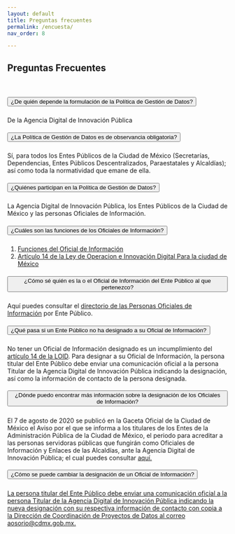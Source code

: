 ```yaml
---
layout: default
title: Preguntas frecuentes
permalink: /encuesta/
nav_order: 8

---
```


## Preguntas Frecuentes
<br>

<div id="accordion">
    <div class="card">
      <div class="card-header" id="headingOne">
        <h5 class="mb-0">
          <button class="btn btn-link" data-toggle="collapse" data-target="#collapseOne" aria-expanded="true" aria-controls="collapseOne">
            ¿De quién depende la formulación de la Política de Gestión de Datos?
          </button>
        </h5>
      </div>

<div id="collapseOne" class="collapse show" aria-labelledby="headingOne" data-parent="#accordion">
<div class="card-body">
    De la Agencia Digital de Innovación Pública
</div>
</div>
</div>
<div class="card">
<div class="card-header" id="headingTwo">
<h5 class="mb-0">
    <button class="btn btn-link collapsed" data-toggle="collapse" data-target="#collapseTwo" aria-expanded="false" aria-controls="collapseTwo">
    ¿La Política de Gestión de Datos es de observancia obligatoria?

 </button>
</h5>
</div>
<div id="collapseTwo" class="collapse" aria-labelledby="headingTwo" data-parent="#accordion">
<div class="card-body">
    Sí, para todos los Entes Públicos de la Ciudad de México (Secretarías, Dependencias, Entes Públicos Descentralizados, Paraestatales y Alcaldías); así como toda la normatividad que emane de ella.
</div>
</div>
</div>
<div class="card">
<div class="card-header" id="headingThree">
<h5 class="mb-0">
    <button class="btn btn-link collapsed" data-toggle="collapse" data-target="#collapseThree" aria-expanded="false" aria-controls="collapseThree">
    ¿Quiénes participan en la Política de Gestión de Datos?
    </button>
</h5>
</div>
<div id="collapseThree" class="collapse" aria-labelledby="headingThree" data-parent="#accordion">
<div class="card-body">
    La Agencia Digital de Innovación Pública, los Entes Públicos de la Ciudad de México y las personas Oficiales de Información.
</div>
</div>
</div>
<div class="card">
<div class="card-header" id="headingFour">
<h5 class="mb-0">
    <button class="btn btn-link collapsed" data-toggle="collapse" data-target="#collapseFour" aria-expanded="false" aria-controls="collapseThree">
    ¿Cuáles son las funciones de los Oficiales de Información?
    </button>
</h5>
</div>
<div id="collapseFour" class="collapse" aria-labelledby="headingFour" data-parent="#accordion">
<div class="card-body">
    <ol>
        <li>
            <a href="https://gobcdmx.github.io/politicadedatos/sobre/comocumplir">Funciones del Oficial de Información</a>
        </li>
        <li>
            <a target="_blank" href="https://gobcdmx.github.io/politicadedatos/loid/#adip-at" target="_blank" rel="noopener noreferrer"> Artículo 14 de la Ley de Operacion e Innovación Digital Para la ciudad de México</a>

</li>
    </ol>
</div>
</div>
</div>
<div class="card">
<div class="card-header" id="headingFive">
<h5 class="mb-0">
    <button class="btn btn-link collapsed" data-toggle="collapse" data-target="#collapseFive" aria-expanded="false" aria-controls="collapseFive">
    ¿Cómo sé quién es la o el Oficial de Información del Ente Público al que pertenezco?
    </button>
</h5>
</div>
<div id="collapseFive" class="collapse" aria-labelledby="headingFive" data-parent="#accordion">
<div class="card-body">
    Aquí puedes consultar el <a href="https://gobcdmx.github.io/politicadedatos/directorio/">directorio de las Personas Oficiales de Información</a> por Ente Público.


</div>
</div>
</div>
<div class="card">
<div class="card-header" id="headingSix">
<h5 class="mb-0">
    <button class="btn btn-link collapsed" data-toggle="collapse" data-target="#collapseSix" aria-expanded="false" aria-controls="collapseSix">
    ¿Qué pasa si un Ente Público no ha designado a su Oficial de Información?
    </button>
</h5>
</div>
<div id="collapseSix" class="collapse" aria-labelledby="headingSix" data-parent="#accordion">
<div class="card-body">
    No tener un Oficial de Información designado es un incumplimiento del <a target="_blank" href="https://gobcdmx.github.io/politicadedatos/loid/#adip-at">artículo 14 de la LOID</a>. Para designar a su Oficial de Información, la persona titular del Ente Público debe enviar una comunicación oficial a la persona Titular de la Agencia Digital de Innovación Pública indicando la designación, así como la información de contacto de la persona designada.
</div>
</div>
</div>
<div class="card">
<div class="card-header" id="headingSeven">
<h5 class="mb-0">
    <button class="btn btn-link collapsed" data-toggle="collapse" data-target="#collapseSeven" aria-expanded="false" aria-controls="collapseSeven">
    ¿Dónde puedo encontrar más información sobre la designación de los Oficiales de Información?
    </button>
</h5>
</div>
<div id="collapseSeven" class="collapse" aria-labelledby="headingSeven" data-parent="#accordion">
<div class="card-body">
    El 7 de agosto de 2020 se publicó en la Gaceta Oficial de la Ciudad de México el Aviso por el que se informa a los titulares de los Entes de la Administración Pública de la Ciudad de México, el periodo para acreditar a las personas servidoras públicas que fungirán como Oficiales de Información y Enlaces de las Alcaldías, ante la Agencia Digital de Innovación Pública; el cual puedes consultar <a target="_blank" href="http://data.consejeria.cdmx.gob.mx/portal_old/uploads/gacetas/35297f56e7b6c0db4aba623698da3bd8.pdf">aquí.
</div>
</div>
</div>
<div class="card">
<div class="card-header" id="headingEight">
<h5 class="mb-0">
    <button class="btn btn-link collapsed" data-toggle="collapse" data-target="#collapseEight" aria-expanded="false" aria-controls="collapseThree">
    ¿Cómo se puede cambiar la designación de un Oficial de Información?
    </button>
</h5>
</div>
<div id="collapseEight" class="collapse" aria-labelledby="headingEight" data-parent="#accordion">
<div class="card-body">
    La persona titular del Ente Público debe enviar una comunicación oficial a la persona Titular de la Agencia Digital de Innovación Pública indicando la nueva designación con su respectiva información de contacto con copia a la Dirección de Coordinación de Proyectos de Datos al correo aosorio@cdmx.gob.mx.
</div>
</div>
</div>
  </div>

<script src="https://code.jquery.com/jquery-3.3.1.slim.min.js" integrity="sha384-q8i/X+965DzO0rT7abK41JStQIAqVgRVzpbzo5smXKp4YfRvH+8abtTE1Pi6jizo" crossorigin="anonymous"></script>
<script src="https://cdnjs.cloudflare.com/ajax/libs/popper.js/1.14.7/umd/popper.min.js" integrity="sha384-UO2eT0CpHqdSJQ6hJty5KVphtPhzWj9WO1clHTMGa3JDZwrnQq4sF86dIHNDz0W1" crossorigin="anonymous"></script>
<script src="https://stackpath.bootstrapcdn.com/bootstrap/4.3.1/js/bootstrap.min.js" integrity="sha384-JjSmVgyd0p3pXB1rRibZUAYoIIy6OrQ6VrjIEaFf/nJGzIxFDsf4x0xIM+B07jRM" crossorigin="anonymous"></script>
